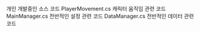 개인 개발중인 소스 코드
PlayerMovement.cs 캐릭터 움직임 관련 코드
MainManager.cs 전반적인 설정 관련 코드
DataManager.cs 전반적인 데이터 관련 코드
